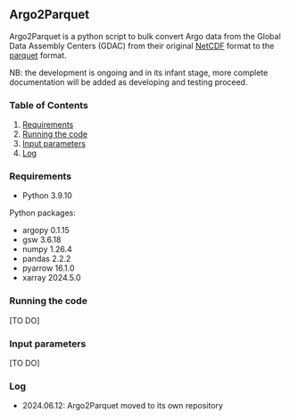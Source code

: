 ## Argo2Parquet

Argo2Parquet is a python script to bulk convert Argo data from the Global Data Assembly Centers (GDAC) from their original [NetCDF](https://www.unidata.ucar.edu/software/netcdf/) format to the [parquet](https://parquet.apache.org/) format.

NB: the development is ongoing and in its infant stage, more complete documentation will be added as developing and testing proceed.

### Table of Contents
1. [Requirements](#requirements)
2. [Running the code](#running-the-code)
3. [Input parameters](#input-parameters)
4. [Log](#log)

### Requirements
* Python 3.9.10

Python packages:
* argopy 0.1.15
* gsw 3.6.18
* numpy 1.26.4
* pandas 2.2.2
* pyarrow 16.1.0
* xarray 2024.5.0

### Running the code
[TO DO]

### Input parameters
[TO DO]

### Log
* 2024.06.12: Argo2Parquet moved to its own repository
